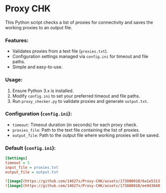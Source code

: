 # Proxy CHK

This Python script checks a list of proxies for connectivity and saves the working proxies to an output file.

### Features:
- Validates proxies from a text file (`proxies.txt`).
- Configuration settings managed via `config.ini` for timeout and file paths.
- Simple and easy-to-use.

### Usage:
1. Ensure Python 3.x is installed.
2. Modify `config.ini` to set your preferred timeout and file paths.
3. Run `proxy_checker.py` to validate proxies and generate `output.txt`.

### Configuration (`config.ini`):
- `timeout`: Timeout duration (in seconds) for each proxy check.
- `proxies_file`: Path to the text file containing the list of proxies.
- `output_file`: Path to the output file where working proxies will be saved.

### Default (`config.ini`):
```ini
[Settings]
timeout = 5
input_file = proxies.txt
output_file = output.txt

![image](https://github.com/14627s/Proxy-CHK/assets/173080010/6a1e5313-95a6-49d7-9949-17e582fccfd1)
![image](https://github.com/14627s/Proxy-CHK/assets/173080010/ee943040-7220-48b8-84de-1140f94659ce)
